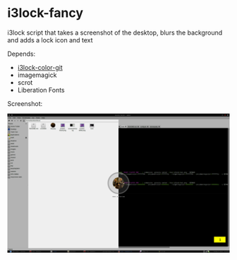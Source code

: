 i3lock-fancy
============

i3lock script that takes a screenshot of the desktop, blurs the background and adds a lock icon and text

Depends:
* [i3lock-color-git](https://github.com/eBrnd/i3lock-color)
* imagemagick
* scrot
* Liberation Fonts

Screenshot:

![lockscreen](https://raw.githubusercontent.com/meskarune/i3lock-fancy/master/screenshot.png)
